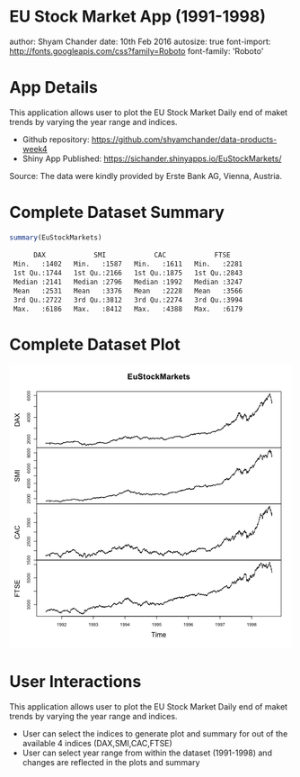 EU Stock Market App (1991-1998)
========================================================
author: Shyam Chander
date: 10th Feb 2016
autosize: true
font-import: http://fonts.googleapis.com/css?family=Roboto
font-family: 'Roboto'

App Details
========================================================

This application allows user to plot the EU Stock Market Daily end of maket trends by varying the year range and indices.

- Github repository: https://github.com/shyamchander/data-products-week4
- Shiny App Published: https://sichander.shinyapps.io/EuStockMarkets/

Source: The data were kindly provided by Erste Bank AG, Vienna, Austria.

Complete Dataset Summary
========================================================


```r
summary(EuStockMarkets)
```

```
      DAX            SMI            CAC            FTSE     
 Min.   :1402   Min.   :1587   Min.   :1611   Min.   :2281  
 1st Qu.:1744   1st Qu.:2166   1st Qu.:1875   1st Qu.:2843  
 Median :2141   Median :2796   Median :1992   Median :3247  
 Mean   :2531   Mean   :3376   Mean   :2228   Mean   :3566  
 3rd Qu.:2722   3rd Qu.:3812   3rd Qu.:2274   3rd Qu.:3994  
 Max.   :6186   Max.   :8412   Max.   :4388   Max.   :6179  
```

Complete Dataset Plot
========================================================

![plot of chunk unnamed-chunk-2](MyShinyApp-figure/unnamed-chunk-2-1.png)

User Interactions 
========================================================

This application allows user to plot the EU Stock Market Daily end of maket trends by varying the year range and indices.

- User can select the indices to generate plot and summary for out of the available 4 indices (DAX,SMI,CAC,FTSE)
- User can select year range from within the dataset (1991-1998) and changes are reflected in the plots and summary
